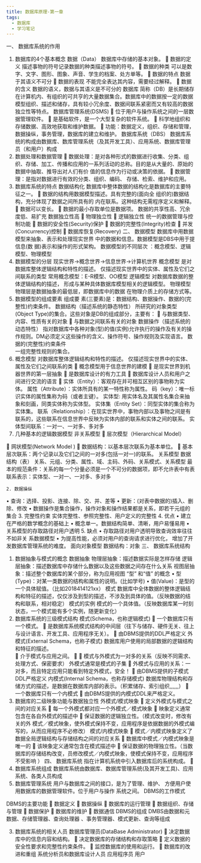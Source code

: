 ```yaml
---
title: 数据库原理-第一章
tags:
  - 数据库
  - 学习笔记
---
```


一、	数据库系统的作用
1.	数据库的4个基本概念
数据（Data）
数据库中存储的基本对象。
	数据的定义
描述事物的符号记录数据的种类描述事物的符号。
	数据的种类
可以是数字、文字、图形、图象、声音、学生的档案、处方单等。
	数据的特点
数据于其语义不可分
	数据的表现
不能完全表达其内容，需要经过解释。
	数据的含义
数据的语义，数据与其语义是不可分的
数据库
	简称（DB）是长期储存在计算机内、有组织的可共亨的大量数据集合。数据库中的数据按一定的数据模型组织、描述和储存，具有较小冗余度、数据间联系紧密而又有较高的数据独立性等特点。
数据库管理系统(DSMS)
	位于用户与操作系统之间的一层数据管理软件。
	是基础软件，是一个大型复杂的软件系统。
	科学地组织和存储数据、高效地获取和维护数据。
	功能：数据定义，组织、存储和管理，数据操纵，事务管理，数据库的建立和维护。
数据库系统（DBS）
	数据库系统的构成由数据库、数库管理系统（及其开发工具）、应用系统、数据库管理员（和用户）构成
2.	数据处理和数据管理
	数据处理：是对各种形式的数据进行收集、分类、组 织、存储、加工、传播和应用的一系列活动的总称。目的是从大量的、原始的数据中抽取、推导出对人们有价 值的信息作为行动或决策的依据。 
	数据管理：是指对数据进行有效的分类、组织、编码、 存储、检索、维护和应用。
3.	数据库系统的特点
数据结构化 
	数据库中整体数据的结构化是数据库的主要特征之一。 
	数据的结构用数据模型描述。具有完整的(面向全 组织的)数据结构，充分体现了数据之间所具有的 内在联系。这种结构无需程序定义和解释。
	数据可以变长。 
	数据的最小存取单位是数据项。
数据的共享性高、冗余度低、易扩充
数据独立性高
	物理独立性
	逻辑独立性
统一的数据管理与控制功能
	数据的安全性(Security)保护 
	数据的完整性(Integrity)检查 
	并发(Concurrency)控制 
	数据库恢复(Recovery)
二、	数据模型
	数据库中用数据模型来抽象、表示和处理现实世界 中的数据和信息。数据模型是DBS中用于提信息(数 据)表示和操作的形式架构。 
	数据模型的不同层次 ：概念模型、逻辑模型、物理模型
1.	数据模型的分层
现实世界→概念世界→信息世界→计算机世界
概念模型
是对数据库整体逻辑结构和特性的描述。 仅描述现实世界中的实体、属性及它们之间联系的类型
常用概念模型：E-R模型、OO模型
逻辑模型
	对数据库数据的整体逻辑结构的描述， 形成与某种具体数据库模型相关的逻辑模型。
物理模型
物理层是数据抽象的最低层，即数据库中的数据 在物理介质上的存储方式等。
2.	数据模型的组成要素
组成要 素(三要素)是：数据结构、数据操作、数据的(完整性)约束条件。 
数据结构（描述系统的静态特性）
所研究的对象类型(Object Type)的集合。这些对象是DB的组成部分，主要有：
	与数据类型、内容、性质有关的对象
	与数据之间联系有关的对象
数据操作（描述系统的动态特性）
	指对数据库中各种对象(型)的值(实例)允许执行的操作及有关的操作规则。DM必须定义这些操作的含义、操作符号、操作规则及实现语言。
数据的(完整性)约束条件  
一组完整性规则的集合。
3.	概念模型
对数据库整体逻辑结构和特性的描述。 仅描述现实世界中的实体、属性及它们之间联系的类
	概念模型用于信息世界的建模
	是现实世界到机器世界的第一层抽象
	是数据库设计的有力工具
	数据库设计人员和用户之间进行交流的语言
	实体（Entity）：客观存在并可相互区别的事物称为实体。
属性（Attribute）：实体所具有的某一特性称为属性。
码（key）：唯一标识实体的属性集称为码（或者主键）。
实体型: 用实体名及其属性名集合来抽象和刻画，同类实体称为实体型。
实体集（Entity Set）：同型实体的集合称为实体集。
联系（Relationship）：在现实世界中，事物内部以及事物之间是有联系的，这些联系在信息世界中反映为实体内部的联系和实体之间的联系。
实体型间联系：一对一、一对多、多对多
4.	几种基本的逻辑数据模型 
非关系模型 
	层次模型（Hierarchical Model）

	网状模型(Network Model ) 
	数据结构：以基本层次联系为基本单位。
	基本层次联系：两个记录以及它们之间的一对多(包括一对一)的联系。
关系模型
数据结构（表）
	关系、元组、分类、属性、域、主码、外码、关系模式、关系模型
最本的规范条件：关系的每一个分量必须是一个不可分的数据项，即不允许表中有表
联系表示：实体型、一对一、一对多、多对多
 
	2. 数据操纵 
•	查询：选择、投影、连接、除、交、并、差等
•	更新：(对表中数据的)插入、删除、修改
•	数据操作是集合操作，操作对象和操作结果都是关系，即若干元组的集合 
	3. 完整性约束 
	实体完整性、参照完整性、用户定义的完整性 
	4. 优点
•	建立在严格的数学概念的基础上
•	概念单一。数据结构简单、清晰，用户易懂易用 
•	关系模型的存取路径对用户透明 
	5. 缺点
•	存取路径对用户透明导致查询效率往往不如非关 系数据模型
•	为提高性能，必须对用户的查询请求进行优化， 增加了开发数据库管理系统的难度。
面向对象模型
数据结构：对象
三、	数据库系统结构
1.	数据抽象与模式的概念
数据抽象
物理层抽象：描述数据实际是怎样存储
逻辑层抽象：描述数据库中存储什么数据以及这些数据之间存在什么关系
视图层抽象：描述整个数据库的某个部分，称为应用视图
 “型” 和“值” 的概念
•	型(Type)：对某一类数据的结构和属性的说明。(比如学号)
•	值(Value)：是型的一个具体赋值。（比如2018414121xx）
模式
数据库中全体数据的整体逻辑结构和特征的描述，仅仅涉及到型的描述，不涉及到具体的值。（反映数据的结构和联系，相对稳定）
模式的实例
模式的一个具体值。（反映数据库某一时刻状态，一个模式能有多个实例，随更新变化）
2.	数据库系统的三级模式结构
 模式(Schema，也称逻辑模式)
	一个数据库只有一个模式。
	是数据库系统模式结构的中间层（往下与储存、硬件无关、往上与设计语言、开发工具、应用程序无关）。
	由DBMS提供的DDL严格定义
外模式(External Schema，也称子模式)
	数据库用户使用的局部数据的逻辑结构和特征的描述。   
	介于模式与应用之间。 
	模式与外模式为一对多的关系（反映不同需求、处理方式、保密要求）
外模式通常是模式的子集
	外模式与应用的关系：一对多，而且特定应用只能看到特定外模式，安全！
	由DBMS提供的子模式DDL严格定义
内模式(Internal Schema，也称存储模式)
数据库物理结构和存储方式的描述，是数据在数据库内部的表示。（积累储存、索引组织,,,,,,）
	一个数据库只有一个内模式
	由DBMS提供的内模式DDL来严格定义。
3.	数据库的二级映象功能与数据独立性
外模式/模式映象
	定义外模式与模式之间的对应关系
	每一个外模式都对应一个外模式／模式映象
	映象定义通常包含在各自外模式的描述中
	保证数据的逻辑独立性。（模式改变时，修改有关的外 模式／模式映象，使外模式保持不变，应用程序是依据数据的外模式编写的，从而应用程序不必修改）
模式/内模式映象
	模式／内模式映象定义了数据全局逻辑结构与存储结构之间的对应关系
	数据库中模式／内模式映象是唯一的
	该映象定义通常包含在模式描述中
	保证数据的物理独立性。（当数据库的存储结构改变，员修改模式／内模式映象，使模式保持不变，应用程序不受影响 ）
四、	数据库系统
指在计算机系统中引入数据库后的系统构成。 
1.	数据库系统组成
数据库系统由数据库、数据库管理系统(及其开发工具)、应用系统、各类人员构成
2.	数据库管理系统
用户与数据库之间的接口，是为了管理、维护、 方便用户使用数据库的数据管理软件。位于用户与操作 系统之间。
DBMS的工作模式  
 
DBMS的主要功能
	数据定义
	数据操纵
	数据库的运行管理
	数据组织、存储与管理
	数据保护
	数据库的维护
	数据通信
DBMS的组成
DMBS由数据和元数据、存储管理器、查询处理器 、事务管理器、模式更新、查询等组成
 
3.	数据库系统的相关人员
数据库管理员(DataBase Administrator)
	决定数据库中的信息内容和结构。
	决定数据库的存储结构和存取策略
	定义数据的安全性要求和完整性约束条件。
	监控数据库的使用和运行。
	数据库的改进和重组
系统分析员和数据库设计人员
应用程序员
用户
